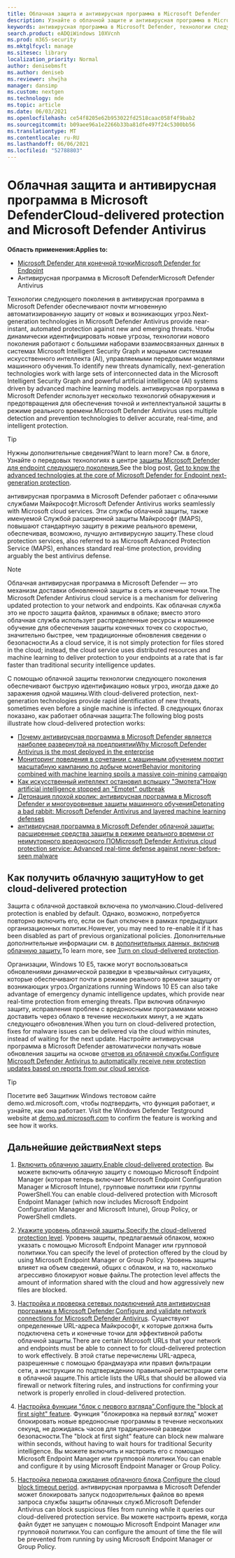 ```yaml
---
title: Облачная защита и антивирусная программа в Microsoft Defender
description: Узнайте о облачной защите и антивирусная программа в Microsoft Defender
keywords: антивирусная программа в Microsoft Defender, технологии следующего поколения, av следующего поколения, машинное обучение, антивирусное программное обеспечение, безопасность, защитник, облако, облачная защита
search.product: eADQiWindows 10XVcnh
ms.prod: m365-security
ms.mktglfcycl: manage
ms.sitesec: library
localization_priority: Normal
author: denisebmsft
ms.author: deniseb
ms.reviewer: shwjha
manager: dansimp
ms.custom: nextgen
ms.technology: mde
ms.topic: article
ms.date: 06/03/2021
ms.openlocfilehash: ce54f8205e62b953022fd2518caac058f4f9bab2
ms.sourcegitcommit: b09aee96a1e2266b33ba81dfe497f24c5300bb56
ms.translationtype: MT
ms.contentlocale: ru-RU
ms.lasthandoff: 06/06/2021
ms.locfileid: "52788803"
---
```

# <a name="cloud-delivered-protection-and-microsoft-defender-antivirus"></a><span data-ttu-id="d837b-104">Облачная защита и антивирусная программа в Microsoft Defender</span><span class="sxs-lookup"><span data-stu-id="d837b-104">Cloud-delivered protection and Microsoft Defender Antivirus</span></span>

<span data-ttu-id="d837b-105">**Область применения:**</span><span class="sxs-lookup"><span data-stu-id="d837b-105">**Applies to:**</span></span>

- [<span data-ttu-id="d837b-106">Microsoft Defender для конечной точки</span><span class="sxs-lookup"><span data-stu-id="d837b-106">Microsoft Defender for Endpoint</span></span>](/microsoft-365/security/defender-endpoint/)
- <span data-ttu-id="d837b-107">Антивирусная программа в Microsoft Defender</span><span class="sxs-lookup"><span data-stu-id="d837b-107">Microsoft Defender Antivirus</span></span>

<span data-ttu-id="d837b-108">Технологии следующего поколения в антивирусная программа в Microsoft Defender обеспечивают почти мгновенную автоматизированную защиту от новых и возникающих угроз.</span><span class="sxs-lookup"><span data-stu-id="d837b-108">Next-generation technologies in Microsoft Defender Antivirus provide near-instant, automated protection against new and emerging threats.</span></span> <span data-ttu-id="d837b-109">Чтобы динамически идентифицировать новые угрозы, технологии нового поколения работают с большими наборами взаимосвязанных данных в системах Microsoft Intelligent Security Graph и мощными системами искусственного интеллекта (AI), управляемыми передовыми моделями машинного обучения.</span><span class="sxs-lookup"><span data-stu-id="d837b-109">To identify new threats dynamically, next-generation technologies work with large sets of interconnected data in the Microsoft Intelligent Security Graph and powerful artificial intelligence (AI) systems driven by advanced machine learning models.</span></span> <span data-ttu-id="d837b-110">антивирусная программа в Microsoft Defender использует несколько технологий обнаружения и предотвращения для обеспечения точной и интеллектуальной защиты в режиме реального времени.</span><span class="sxs-lookup"><span data-stu-id="d837b-110">Microsoft Defender Antivirus uses multiple detection and prevention technologies to deliver accurate, real-time, and intelligent protection.</span></span> 

> [!TIP]
> <span data-ttu-id="d837b-111">Нужны дополнительные сведения?</span><span class="sxs-lookup"><span data-stu-id="d837b-111">Want to learn more?</span></span> <span data-ttu-id="d837b-112">См. в блоге, Узнайте о передовых технологиях в центре [защиты Microsoft Defender для endpoint следующего поколения.](https://www.microsoft.com/security/blog/2019/06/24/inside-out-get-to-know-the-advanced-technologies-at-the-core-of-microsoft-defender-atp-next-generation-protection/)</span><span class="sxs-lookup"><span data-stu-id="d837b-112">See the blog post, [Get to know the advanced technologies at the core of Microsoft Defender for Endpoint next-generation protection](https://www.microsoft.com/security/blog/2019/06/24/inside-out-get-to-know-the-advanced-technologies-at-the-core-of-microsoft-defender-atp-next-generation-protection/).</span></span>

<span data-ttu-id="d837b-113">антивирусная программа в Microsoft Defender работает с облачными службами Майкрософт.</span><span class="sxs-lookup"><span data-stu-id="d837b-113">Microsoft Defender Antivirus works seamlessly with Microsoft cloud services.</span></span> <span data-ttu-id="d837b-114">Эти службы облачной защиты, также именуемой Службой расширенной защиты Майкрософт (MAPS), повышают стандартную защиту в режиме реального времени, обеспечивая, возможно, лучшую антивирусную защиту.</span><span class="sxs-lookup"><span data-stu-id="d837b-114">These cloud protection services, also referred to as Microsoft Advanced Protection Service (MAPS), enhances standard real-time protection, providing arguably the best antivirus defense.</span></span> 

> [!NOTE]
> <span data-ttu-id="d837b-115">Облачная антивирусная программа в Microsoft Defender — это механизм доставки обновленной защиты в сеть и конечные точки.</span><span class="sxs-lookup"><span data-stu-id="d837b-115">The Microsoft Defender Antivirus cloud service is a mechanism for delivering updated protection to your network and endpoints.</span></span> <span data-ttu-id="d837b-116">Как облачная служба это не просто защита файлов, хранимых в облаке; вместо этого облачная служба использует распределенные ресурсы и машинное обучение для обеспечения защиты конечных точек со скоростью, значительно быстрее, чем традиционные обновления сведении о безопасности.</span><span class="sxs-lookup"><span data-stu-id="d837b-116">As a cloud service, it is not simply protection for files stored in the cloud; instead, the cloud service uses distributed resources and machine learning to deliver protection to your endpoints at a rate that is far faster than traditional security intelligence updates.</span></span>

<span data-ttu-id="d837b-117">С помощью облачной защиты технологии следующего поколения обеспечивают быструю идентификацию новых угроз, иногда даже до заражения одной машины.</span><span class="sxs-lookup"><span data-stu-id="d837b-117">With cloud-delivered protection, next-generation technologies provide rapid identification of new threats, sometimes even before a single machine is infected.</span></span> <span data-ttu-id="d837b-118">В следующих блогах показано, как работает облачная защита:</span><span class="sxs-lookup"><span data-stu-id="d837b-118">The following blog posts illustrate how cloud-delivered protection works:</span></span>

- [<span data-ttu-id="d837b-119">Почему антивирусная программа в Microsoft Defender является наиболее развернутой на предприятии</span><span class="sxs-lookup"><span data-stu-id="d837b-119">Why Microsoft Defender Antivirus is the most deployed in the enterprise</span></span>](https://www.microsoft.com/security/blog/2018/03/22/why-windows-defender-antivirus-is-the-most-deployed-in-the-enterprise) 
- [<span data-ttu-id="d837b-120">Мониторинг поведения в сочетании с машинным обучением портит масштабную кампанию по добыче монет</span><span class="sxs-lookup"><span data-stu-id="d837b-120">Behavior monitoring combined with machine learning spoils a massive coin-mining campaign</span></span>](https://www.microsoft.com/security/blog/2018/03/07/behavior-monitoring-combined-with-machine-learning-spoils-a-massive-dofoil-coin-mining-campaign)
- [<span data-ttu-id="d837b-121">Как искусственный интеллект остановил вспышку "Эмотета"</span><span class="sxs-lookup"><span data-stu-id="d837b-121">How artificial intelligence stopped an "Emotet" outbreak</span></span>](https://www.microsoft.com/security/blog/2018/02/14/how-artificial-intelligence-stopped-an-emotet-outbreak)
- [<span data-ttu-id="d837b-122">Детонация плохой кролик: антивирусная программа в Microsoft Defender и многоуровневые защиты машинного обучения</span><span class="sxs-lookup"><span data-stu-id="d837b-122">Detonating a bad rabbit: Microsoft Defender Antivirus and layered machine learning defenses</span></span>](https://www.microsoft.com/security/blog/2017/12/11/detonating-a-bad-rabbit-windows-defender-antivirus-and-layered-machine-learning-defenses)
- [<span data-ttu-id="d837b-123">антивирусная программа в Microsoft Defender облачной защиты: расширенные средства защиты в режиме реального времени от неимуторного вредоносного ПО</span><span class="sxs-lookup"><span data-stu-id="d837b-123">Microsoft Defender Antivirus cloud protection service: Advanced real-time defense against never-before-seen malware</span></span>](https://www.microsoft.com/security/blog/2017/07/18/windows-defender-antivirus-cloud-protection-service-advanced-real-time-defense-against-never-before-seen-malware) 
 
## <a name="how-to-get-cloud-delivered-protection"></a><span data-ttu-id="d837b-124">Как получить облачную защиту</span><span class="sxs-lookup"><span data-stu-id="d837b-124">How to get cloud-delivered protection</span></span> 

<span data-ttu-id="d837b-125">Защита с облачной доставкой включена по умолчанию.</span><span class="sxs-lookup"><span data-stu-id="d837b-125">Cloud-delivered protection is enabled by default.</span></span> <span data-ttu-id="d837b-126">Однако, возможно, потребуется повторно включить его, если он был отключен в рамках предыдущих организационных политик.</span><span class="sxs-lookup"><span data-stu-id="d837b-126">However, you may need to re-enable it if it has been disabled as part of previous organizational policies.</span></span> <span data-ttu-id="d837b-127">Дополнительные дополнительные информации см. в [дополнительных данных, включив облачную защиту.](enable-cloud-protection-microsoft-defender-antivirus.md)</span><span class="sxs-lookup"><span data-stu-id="d837b-127">To learn more, see [Turn on cloud-delivered protection](enable-cloud-protection-microsoft-defender-antivirus.md).</span></span>

<span data-ttu-id="d837b-128">Организации, Windows 10 E5, также могут воспользоваться обновлениями динамической разведки в чрезвычайных ситуациях, которые обеспечивают почти в режиме реального времени защиту от возникающих угроз.</span><span class="sxs-lookup"><span data-stu-id="d837b-128">Organizations running Windows 10 E5 can also take advantage of emergency dynamic intelligence updates, which provide near real-time protection from emerging threats.</span></span> <span data-ttu-id="d837b-129">При включив облачную защиту, исправления проблем с вредоносными программами можно доставить через облако в течение нескольких минут, а не ждать следующего обновления.</span><span class="sxs-lookup"><span data-stu-id="d837b-129">When you turn on cloud-delivered protection, fixes for malware issues can be delivered via the cloud within minutes, instead of waiting for the next update.</span></span> <span data-ttu-id="d837b-130">Настройте антивирусная программа в Microsoft Defender автоматически получать новые обновления защиты на основе [отчетов из облачной службы.](manage-event-based-updates-microsoft-defender-antivirus.md#cloud-report-updates)</span><span class="sxs-lookup"><span data-stu-id="d837b-130">[Configure Microsoft Defender Antivirus to automatically receive new protection updates based on reports from our cloud service](manage-event-based-updates-microsoft-defender-antivirus.md#cloud-report-updates).</span></span>

> [!TIP]
> <span data-ttu-id="d837b-131">Посетите веб Защитник Windows тестовом сайте demo.wd.microsoft.com, чтобы подтвердить, что функция работает, и узнайте, как она работает. [](https://demo.wd.microsoft.com?ocid=cx-wddocs-testground)</span><span class="sxs-lookup"><span data-stu-id="d837b-131">Visit the Windows Defender Testground website at [demo.wd.microsoft.com](https://demo.wd.microsoft.com?ocid=cx-wddocs-testground) to confirm the feature is working and see how it works.</span></span>

## <a name="next-steps"></a><span data-ttu-id="d837b-132">Дальнейшие действия</span><span class="sxs-lookup"><span data-stu-id="d837b-132">Next steps</span></span>

1. <span data-ttu-id="d837b-133">[Включить облачную защиту.](enable-cloud-protection-microsoft-defender-antivirus.md)</span><span class="sxs-lookup"><span data-stu-id="d837b-133">[Enable cloud-delivered protection](enable-cloud-protection-microsoft-defender-antivirus.md).</span></span> <span data-ttu-id="d837b-134">Вы можете включить облачную защиту с помощью Microsoft Endpoint Manager (которая теперь включает Microsoft Endpoint Configuration Manager и Microsoft Intune), групповые политики или группы PowerShell.</span><span class="sxs-lookup"><span data-stu-id="d837b-134">You can enable cloud-delivered protection with Microsoft Endpoint Manager (which now includes Microsoft Endpoint Configuration Manager and Microsoft Intune), Group Policy, or PowerShell cmdlets.</span></span>

2. <span data-ttu-id="d837b-135">[Укажите уровень облачной защиты.](specify-cloud-protection-level-microsoft-defender-antivirus.md)</span><span class="sxs-lookup"><span data-stu-id="d837b-135">[Specify the cloud-delivered protection level](specify-cloud-protection-level-microsoft-defender-antivirus.md).</span></span> <span data-ttu-id="d837b-136">Уровень защиты, предлагаемый облаком, можно указать с помощью Microsoft Endpoint Manager или групповой политики.</span><span class="sxs-lookup"><span data-stu-id="d837b-136">You can specify the level of protection offered by the cloud by using Microsoft Endpoint Manager or Group Policy.</span></span> <span data-ttu-id="d837b-137">Уровень защиты влияет на объем сведений, общих с облаком, и на то, насколько агрессивно блокируют новые файлы.</span><span class="sxs-lookup"><span data-stu-id="d837b-137">The protection level affects the amount of information shared with the cloud and how aggressively new files are blocked.</span></span>

3. <span data-ttu-id="d837b-138">[Настройка и проверка сетевых подключений для антивирусная программа в Microsoft Defender](configure-network-connections-microsoft-defender-antivirus.md).</span><span class="sxs-lookup"><span data-stu-id="d837b-138">[Configure and validate network connections for Microsoft Defender Antivirus](configure-network-connections-microsoft-defender-antivirus.md).</span></span> <span data-ttu-id="d837b-139">Существуют определенные URL-адреса Майкрософт, к которые должна быть подключена сеть и конечные точки для эффективной работы облачной защиты.</span><span class="sxs-lookup"><span data-stu-id="d837b-139">There are certain Microsoft URLs that your network and endpoints must be able to connect to for cloud-delivered protection to work effectively.</span></span> <span data-ttu-id="d837b-140">В этой статье перечислены URL-адреса, разрешенные с помощью брандмауэра или правил фильтрации сети, а инструкции по подтверждению правильной регистрации сети в облачной защите.</span><span class="sxs-lookup"><span data-stu-id="d837b-140">This article lists the URLs that should be allowed via firewall or network filtering rules, and instructions for confirming your network is properly enrolled in cloud-delivered protection.</span></span>

4. <span data-ttu-id="d837b-141">[Настройка функции "блок с первого взгляда".](configure-block-at-first-sight-microsoft-defender-antivirus.md)</span><span class="sxs-lookup"><span data-stu-id="d837b-141">[Configure the "block at first sight" feature](configure-block-at-first-sight-microsoft-defender-antivirus.md).</span></span> <span data-ttu-id="d837b-142">Функция "блокировка на первый взгляд" может блокировать новые вредоносные программы в течение нескольких секунд, не дожидаясь часов для традиционной разведки безопасности.</span><span class="sxs-lookup"><span data-stu-id="d837b-142">The "block at first sight" feature can block new malware within seconds, without having to wait hours for traditional Security intelligence.</span></span> <span data-ttu-id="d837b-143">Вы можете включить и настроить его с помощью Microsoft Endpoint Manager или групповой политики.</span><span class="sxs-lookup"><span data-stu-id="d837b-143">You can enable and configure it by using Microsoft Endpoint Manager or Group Policy.</span></span>

5. <span data-ttu-id="d837b-144">[Настройка периода ожидания облачного блока](configure-cloud-block-timeout-period-microsoft-defender-antivirus.md).</span><span class="sxs-lookup"><span data-stu-id="d837b-144">[Configure the cloud block timeout period](configure-cloud-block-timeout-period-microsoft-defender-antivirus.md).</span></span> <span data-ttu-id="d837b-145">антивирусная программа в Microsoft Defender может блокировать запуск подозрительных файлов во время запроса службы защиты облачных служб.</span><span class="sxs-lookup"><span data-stu-id="d837b-145">Microsoft Defender Antivirus can block suspicious files from running while it queries our cloud-delivered protection service.</span></span> <span data-ttu-id="d837b-146">Вы можете настроить время, когда файл будет не запущен с помощью Microsoft Endpoint Manager или групповой политики.</span><span class="sxs-lookup"><span data-stu-id="d837b-146">You can configure the amount of time the file will be prevented from running by using Microsoft Endpoint Manager or Group Policy.</span></span>